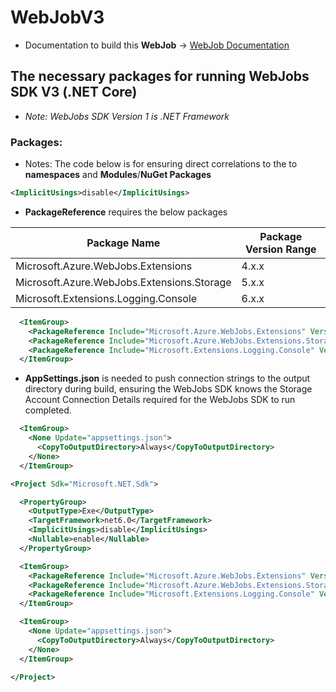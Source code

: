 # WebJobV3

- Documentation to build this **WebJob** -> [WebJob Documentation](https://learn.microsoft.com/en-us/azure/app-service/webjobs-sdk-get-started)

## The necessary packages for running WebJobs SDK V3 (.NET Core)
- _Note: WebJobs SDK Version 1 is .NET Framework_

### Packages:
- Notes: The code below is for ensuring direct correlations to the to **namespaces** and **Modules**/**NuGet Packages**

```xml
<ImplicitUsings>disable</ImplicitUsings>
``` 
- **PackageReference** requires the below packages

| Package Name | Package Version Range |
|--|--|
| Microsoft.Azure.WebJobs.Extensions | 4.x.x |
| Microsoft.Azure.WebJobs.Extensions.Storage | 5.x.x |
| Microsoft.Extensions.Logging.Console | 6.x.x |

``` xml
  <ItemGroup>
    <PackageReference Include="Microsoft.Azure.WebJobs.Extensions" Version="4.0.1" />
    <PackageReference Include="Microsoft.Azure.WebJobs.Extensions.Storage" Version="5.2.2" />
    <PackageReference Include="Microsoft.Extensions.Logging.Console" Version="6.0.0" />
  </ItemGroup>
```

- **AppSettings.json** is needed to push connection strings to the output directory during build, ensuring the WebJobs SDK knows the Storage Account Connection Details required for the WebJobs SDK to run completed.

``` xml
  <ItemGroup>
    <None Update="appsettings.json">
      <CopyToOutputDirectory>Always</CopyToOutputDirectory>
    </None>
  </ItemGroup>
```

``` xml
<Project Sdk="Microsoft.NET.Sdk">

  <PropertyGroup>
    <OutputType>Exe</OutputType>
    <TargetFramework>net6.0</TargetFramework>
    <ImplicitUsings>disable</ImplicitUsings>
    <Nullable>enable</Nullable>
  </PropertyGroup>

  <ItemGroup>
    <PackageReference Include="Microsoft.Azure.WebJobs.Extensions" Version="4.0.1" />
    <PackageReference Include="Microsoft.Azure.WebJobs.Extensions.Storage" Version="5.2.2" />
    <PackageReference Include="Microsoft.Extensions.Logging.Console" Version="6.0.0" />
  </ItemGroup>

  <ItemGroup>
    <None Update="appsettings.json">
      <CopyToOutputDirectory>Always</CopyToOutputDirectory>
    </None>
  </ItemGroup>

</Project>
```
